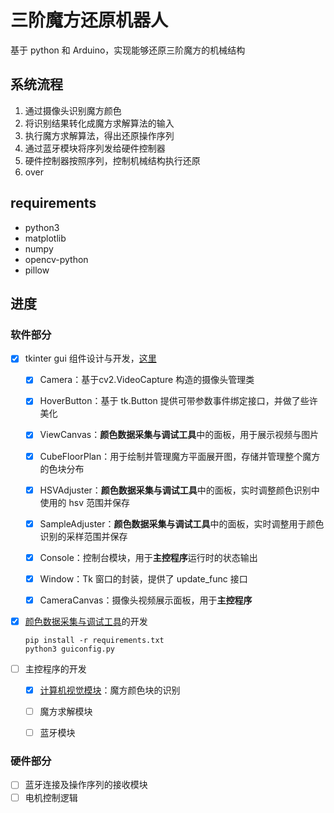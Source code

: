 # 三阶魔方还原机器人

基于 python 和 Arduino，实现能够还原三阶魔方的机械结构



## 系统流程

1. 通过摄像头识别魔方颜色
2. 将识别结果转化成魔方求解算法的输入
3. 执行魔方求解算法，得出还原操作序列
4. 通过蓝牙模块将序列发给硬件控制器
5. 硬件控制器按照序列，控制机械结构执行还原
6. over



## requirements

+ python3
+ matplotlib  
+ numpy
+ opencv-python 
+ pillow 



## 进度

### 软件部分

- [x] tkinter gui 组件设计与开发，[这里](https://github.com/jindada1/CubeRobot/tree/master/components)

  - [x] Camera：基于cv2.VideoCapture 构造的摄像头管理类 
  
  - [x] HoverButton：基于 tk.Button 提供可带参数事件绑定接口，并做了些许美化
  
  - [x] ViewCanvas：**颜色数据采集与调试工具**中的面板，用于展示视频与图片
  
  - [x] CubeFloorPlan：用于绘制并管理魔方平面展开图，存储并管理整个魔方的色块分布
  
  - [x] HSVAdjuster：**颜色数据采集与调试工具**中的面板，实时调整颜色识别中使用的 hsv 范围并保存
  
  - [x] SampleAdjuster：**颜色数据采集与调试工具**中的面板，实时调整用于颜色识别的采样范围并保存

  - [x] Console：控制台模块，用于**主控程序**运行时的状态输出

  - [x] Window：Tk 窗口的封装，提供了 update_func 接口
  
  - [x] CameraCanvas：摄像头视频展示面板，用于**主控程序**

- [x] [颜色数据采集与调试工具](https://github.com/jindada1/CubeRobot/blob/master/guiconfig.py)的开发

  ```
  pip install -r requirements.txt
  python3 guiconfig.py
  ```

- [ ] 主控程序的开发

  - [x] [计算机视觉模块](https://github.com/jindada1/CubeRobot/blob/master/cube_vision.py)：魔方颜色块的识别

  - [ ] 魔方求解模块

  - [ ] 蓝牙模块



### 硬件部分

- [ ] 蓝牙连接及操作序列的接收模块
- [ ] 电机控制逻辑